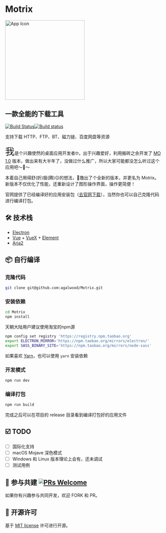 # Motrix

<a href="https://motrix.app">
  <img src="https://motrix.app/images/app-icon@2x.png" width="256" alt="App Icon" />
</a>

## 一款全能的下载工具
[![Build Status](https://travis-ci.org/agalwood/Motrix.svg?branch=master)](https://travis-ci.org/agalwood/Motrix)[![Build status](https://ci.appveyor.com/api/projects/status/l11d5h05xwwcvoux/branch/master?svg=true)](https://ci.appveyor.com/project/agalwood/motrix/branch/master)


支持下载 HTTP、FTP、BT、磁力链、百度网盘等资源

<span style="font-size: 30px">我</span>是个兴趣使然的桌面应用开发者🤓，出于兴趣爱好，利用搬砖之余开发了 [MO 1.0](https://moapp.me) 版本，做出来有大半年了，没做过什么推广，所以大家可能都没怎么听过这个应用吧～👻～

本着自己用得舒(折)服(腾)😌的想法，🤠撸出了个全新的版本，并更名为 Motrix。新版本不仅优化了性能，还重新设计了图形操作界面，操作更简便！

官网提供了已经编译好的应用安装包（[去官网下载](https://motrix.app)），当然你也可以自己克隆代码进行编译打包。

## 🛠 技术栈
- [Electron](https://electronjs.org/)
- [Vue](https://vuejs.org/) + [VueX](https://vuex.vuejs.org/) + [Element](https://element.eleme.io)
- [Aria2](https://aria2.github.io/)

## 📦 自行编译

### 克隆代码
```bash
git clone git@github.com:agalwood/Motrix.git
```

### 安装依赖
```bash
cd Motrix
npm install
```
天朝大陆用户建议使用淘宝的npm源
```bash
npm config set registry 'https://registry.npm.taobao.org'
export ELECTRON_MIRROR='https://npm.taobao.org/mirrors/electron/'
export SASS_BINARY_SITE='https://npm.taobao.org/mirrors/node-sass'
```
如果喜欢 [Yarn](https://yarnpkg.com/)，也可以使用 `yarn` 安装依赖

### 开发模式
```bash
npm run dev
```

### 编译打包
```bash
npm run build
```
完成之后可以在项目的 release 目录看到编译打包好的应用文件

## ☑️ TODO
- [ ] 国际化支持
- [ ] macOS Mojave 深色模式
- [ ] Windows 和 Linux 版本理论上会有，还未调试
- [ ] 测试用例

## 🤝 参与共建 [![PRs Welcome](https://img.shields.io/badge/PRs-welcome-brightgreen.svg?style=flat-square)](http://makeapullrequest.com)
如果你有兴趣参与共同开发，欢迎 FORK 和 PR。

## 📜 开源许可
基于 [MIT license](https://opensource.org/licenses/MIT) 许可进行开源。
